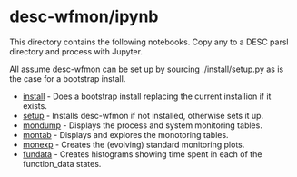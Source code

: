 # desc-wfmon/ipynb

This directory contains the following notebooks. Copy any to a DESC parsl directory and process with Jupyter.  

All assume desc-wfmon can be set up by sourcing ./install/setup.py as is the case for a bootstrap install.

* [install](install.ipynb) - Does a bootstrap install replacing the current installion if it exists.
* [setup](setup.ipynb) - Installs desc-wfmon if not installed, otherwise sets it up.
* [mondump](mondump.ipynb) - Displays the process and system monitoring tables.
* [montab](montab.ipynb) - Displays and explores the monotoring tables.
* [monexp](monexp.ipynb) - Creates the (evolving) standard monitoring plots.
* [fundata](fundata.ipynb) - Creates histograms showing time spent in each of the function_data states.
